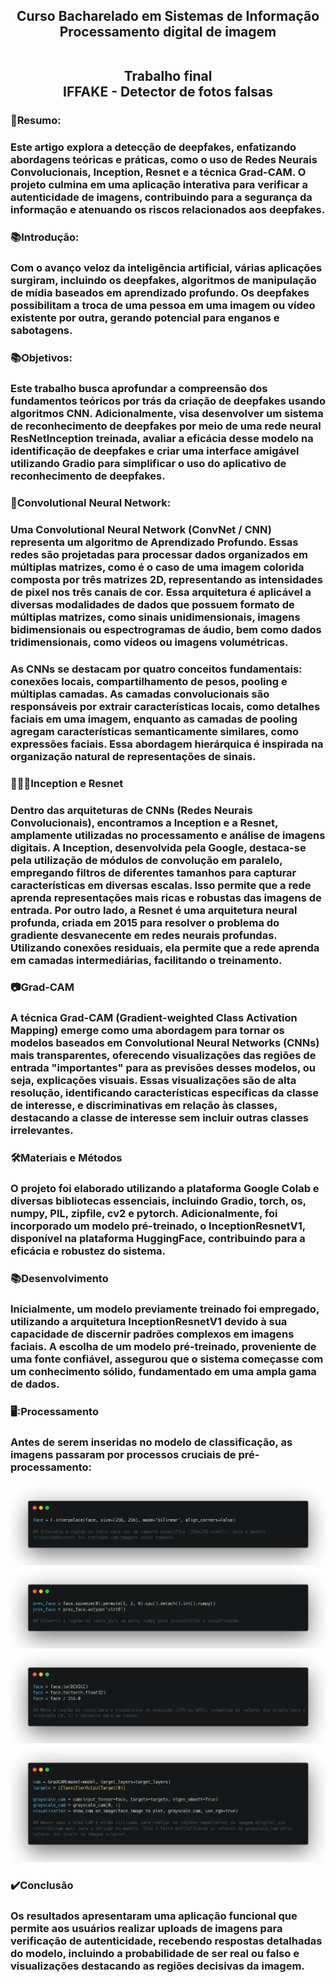 <div align = "center">
<h2> Curso Bacharelado em Sistemas de Informação
<br>Processamento digital de imagem 
  
<br>Trabalho final
<br> IFFAKE - Detector de fotos falsas 
</div>


### 📄Resumo:
### Este artigo explora a detecção de deepfakes, enfatizando abordagens teóricas e práticas, como o uso de Redes Neurais Convolucionais, Inception, Resnet e a técnica Grad-CAM. O projeto culmina em uma aplicação interativa para verificar a autenticidade de imagens, contribuindo para a segurança da informação e atenuando os riscos relacionados aos deepfakes.


### 📚Introdução:
### Com o avanço veloz da inteligência artificial, várias aplicações surgiram, incluindo os deepfakes, algoritmos de manipulação de mídia baseados em aprendizado profundo. Os deepfakes possibilitam a troca de uma pessoa em uma imagem ou vídeo existente por outra, gerando potencial para enganos e sabotagens.


### 📚Objetivos:
### Este trabalho busca aprofundar a compreensão dos fundamentos teóricos por trás da criação de deepfakes usando algoritmos CNN. Adicionalmente, visa desenvolver um sistema de reconhecimento de deepfakes por meio de uma rede neural ResNetInception treinada, avaliar a eficácia desse modelo na identificação de deepfakes e criar uma interface amigável utilizando Gradio para simplificar o uso do aplicativo de reconhecimento de deepfakes.


### 🧠Convolutional Neural Network:
### Uma Convolutional Neural Network (ConvNet / CNN) representa um algoritmo de Aprendizado Profundo. Essas redes são projetadas para processar dados organizados em múltiplas matrizes, como é o caso de uma imagem colorida composta por três matrizes 2D, representando as intensidades de pixel nos três canais de cor. Essa arquitetura é aplicável a diversas modalidades de dados que possuem formato de múltiplas matrizes, como sinais unidimensionais, imagens bidimensionais ou espectrogramas de áudio, bem como dados tridimensionais, como vídeos ou imagens volumétricas.

### As CNNs se destacam por quatro conceitos fundamentais: conexões locais, compartilhamento de pesos, pooling e múltiplas camadas. As camadas convolucionais são responsáveis por extrair características locais, como detalhes faciais em uma imagem, enquanto as camadas de pooling agregam características semanticamente similares, como expressões faciais. Essa abordagem hierárquica é inspirada na organização natural de representações de sinais.


### 👩🏻‍💻Inception e Resnet
### Dentro das arquiteturas de CNNs (Redes Neurais Convolucionais), encontramos a Inception e a Resnet, amplamente utilizadas no processamento e análise de imagens digitais. A Inception, desenvolvida pela Google, destaca-se pela utilização de módulos de convolução em paralelo, empregando filtros de diferentes tamanhos para capturar características em diversas escalas. Isso permite que a rede aprenda representações mais ricas e robustas das imagens de entrada. Por outro lado, a Resnet é uma arquitetura neural profunda, criada em 2015 para resolver o problema do gradiente desvanecente em redes neurais profundas. Utilizando conexões residuais, ela permite que a rede aprenda em camadas intermediárias, facilitando o treinamento.


### 📷Grad-CAM
### A técnica Grad-CAM (Gradient-weighted Class Activation Mapping) emerge como uma abordagem para tornar os modelos baseados em Convolutional Neural Networks (CNNs) mais transparentes, oferecendo visualizações das regiões de entrada "importantes" para as previsões desses modelos, ou seja, explicações visuais. Essas visualizações são de alta resolução, identificando características específicas da classe de interesse, e discriminativas em relação às classes, destacando a classe de interesse sem incluir outras classes irrelevantes.


### 🛠Materiais e Métodos
### O projeto foi elaborado utilizando a plataforma Google Colab e diversas bibliotecas essenciais, incluindo Gradio, torch, os, numpy, PIL, zipfile, cv2 e pytorch. Adicionalmente, foi incorporado um modelo pré-treinado, o InceptionResnetV1, disponível na plataforma HuggingFace, contribuindo para a eficácia e robustez do sistema.


### 📚Desenvolvimento
### Inicialmente, um modelo previamente treinado foi empregado, utilizando a arquitetura InceptionResnetV1 devido à sua capacidade de discernir padrões complexos em imagens faciais. A escolha de um modelo pré-treinado, proveniente de uma fonte confiável, assegurou que o sistema começasse com um conhecimento sólido, fundamentado em uma ampla gama de dados.


### 🖥️:Processamento
### Antes de serem inseridas no modelo de classificação, as imagens passaram por processos cruciais de pré-processamento:

<div align = "center">
<img src="https://github.com/marizzxxxx/PDI-IFFAKE/blob/main/assets/1.png?raw=true">
</div>

<div align = "center">
<img src="https://github.com/marizzxxxx/PDI-IFFAKE/blob/main/assets/2.png?raw=true">
</div>

<div align = "center">
<img src="https://github.com/marizzxxxx/PDI-IFFAKE/blob/main/assets/3.png?raw=true">
</div>

<div align = "center">
<img src="https://github.com/marizzxxxx/PDI-IFFAKE/blob/main/assets/4.png?raw=true">
</div>

### ✔️Conclusão
### Os resultados apresentaram uma aplicação funcional que permite aos usuários realizar uploads de imagens para verificação de autenticidade, recebendo respostas detalhadas do modelo, incluindo a probabilidade de ser real ou falso e visualizações destacando as regiões decisivas da imagem.
